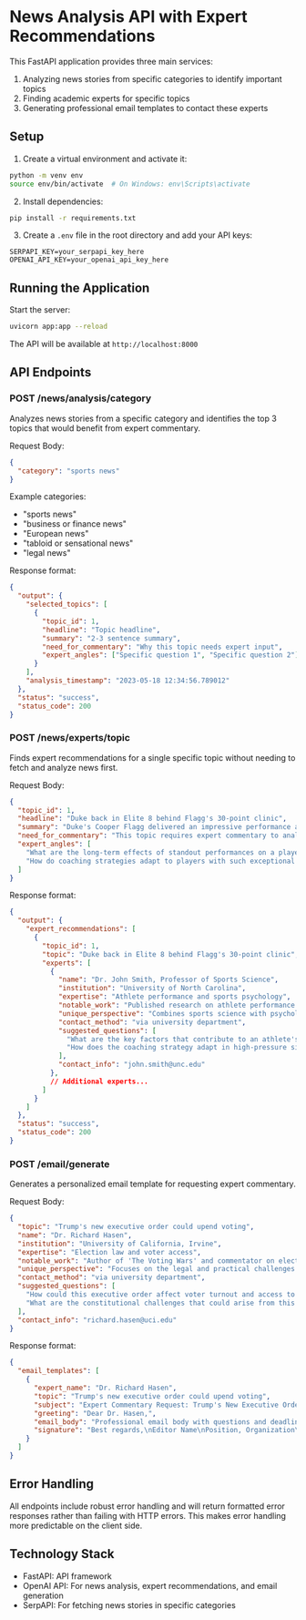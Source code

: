 # News Analysis API with Expert Recommendations

This FastAPI application provides three main services:
1. Analyzing news stories from specific categories to identify important topics
2. Finding academic experts for specific topics
3. Generating professional email templates to contact these experts

## Setup

1. Create a virtual environment and activate it:
```bash
python -m venv env
source env/bin/activate  # On Windows: env\Scripts\activate
```

2. Install dependencies:
```bash
pip install -r requirements.txt
```

3. Create a `.env` file in the root directory and add your API keys:
```
SERPAPI_KEY=your_serpapi_key_here
OPENAI_API_KEY=your_openai_api_key_here
```

## Running the Application

Start the server:
```bash
uvicorn app:app --reload
```

The API will be available at `http://localhost:8000`

## API Endpoints

### POST /news/analysis/category

Analyzes news stories from a specific category and identifies the top 3 topics that would benefit from expert commentary.

Request Body:
```json
{
  "category": "sports news"
}
```

Example categories:
- "sports news"
- "business or finance news"
- "European news"
- "tabloid or sensational news"
- "legal news"

Response format:
```json
{
  "output": {
    "selected_topics": [
      {
        "topic_id": 1,
        "headline": "Topic headline",
        "summary": "2-3 sentence summary",
        "need_for_commentary": "Why this topic needs expert input",
        "expert_angles": ["Specific question 1", "Specific question 2"]
      }
    ],
    "analysis_timestamp": "2023-05-18 12:34:56.789012"
  },
  "status": "success", 
  "status_code": 200
}
```

### POST /news/experts/topic

Finds expert recommendations for a single specific topic without needing to fetch and analyze news first.

Request Body:
```json
{
  "topic_id": 1,
  "headline": "Duke back in Elite 8 behind Flagg's 30-point clinic",
  "summary": "Duke's Cooper Flagg delivered an impressive performance against Arizona...",
  "need_for_commentary": "This topic requires expert commentary to analyze...",
  "expert_angles": [
    "What are the long-term effects of standout performances on a player's draft stock?",
    "How do coaching strategies adapt to players with such exceptional skills?"
  ]
}
```

Response format:
```json
{
  "output": {
    "expert_recommendations": [
      {
        "topic_id": 1,
        "topic": "Duke back in Elite 8 behind Flagg's 30-point clinic",
        "experts": [
          {
            "name": "Dr. John Smith, Professor of Sports Science",
            "institution": "University of North Carolina",
            "expertise": "Athlete performance and sports psychology",
            "notable_work": "Published research on athlete performance under pressure",
            "unique_perspective": "Combines sports science with psychology to understand peak performance",
            "contact_method": "via university department",
            "suggested_questions": [
              "What are the key factors that contribute to an athlete's peak performance in critical games?",
              "How does the coaching strategy adapt in high-pressure situations like the Elite 8?"
            ],
            "contact_info": "john.smith@unc.edu"
          },
          // Additional experts...
        ]
      }
    ]
  },
  "status": "success",
  "status_code": 200
}
```

### POST /email/generate

Generates a personalized email template for requesting expert commentary.

Request Body:
```json
{
  "topic": "Trump's new executive order could upend voting",
  "name": "Dr. Richard Hasen",
  "institution": "University of California, Irvine",
  "expertise": "Election law and voter access",
  "notable_work": "Author of 'The Voting Wars' and commentator on election integrity",
  "unique_perspective": "Focuses on the legal and practical challenges of voting regulations",
  "contact_method": "via university department",
  "suggested_questions": [
    "How could this executive order affect voter turnout and access to the polls?",
    "What are the constitutional challenges that could arise from this order?"
  ],
  "contact_info": "richard.hasen@uci.edu"
}
```

Response format:
```json
{
  "email_templates": [
    {
      "expert_name": "Dr. Richard Hasen",
      "topic": "Trump's new executive order could upend voting",
      "subject": "Expert Commentary Request: Trump's New Executive Order Could Upend Voting - Response Needed in 6 Hours",
      "greeting": "Dear Dr. Hasen,",
      "email_body": "Professional email body with questions and deadline...",
      "signature": "Best regards,\nEditor Name\nPosition, Organization\nemail@organization.com\n(123) 456-7890"
    }
  ]
}
```

## Error Handling

All endpoints include robust error handling and will return formatted error responses rather than failing with HTTP errors. This makes error handling more predictable on the client side.

## Technology Stack

- FastAPI: API framework
- OpenAI API: For news analysis, expert recommendations, and email generation
- SerpAPI: For fetching news stories in specific categories 